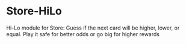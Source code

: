 # Store-HiLo
Hi-Lo module for Store: Guess if the next card will be higher, lower, or equal. Play it safe for better odds or go big for higher rewards
